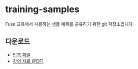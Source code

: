 # training-samples
Fuse 교육에서 사용하는 샘플 예제를 공유하기 위한 git 저장소입니다

## 다운로드

* [압축 파일](https://github.com/fuse-factory/training-samples/archive/master.zip)
* [강의 자료 (PDF)](https://github.com/fuse-factory/training-samples/blob/honam-univ/Fuse-Training-for-honamUiv.pdf)
